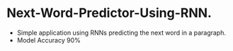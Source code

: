 # Next-Word-Predictor-Using-RNN.
- Simple application using RNNs predicting the next word in a paragraph.
- Model Accuracy 90%

